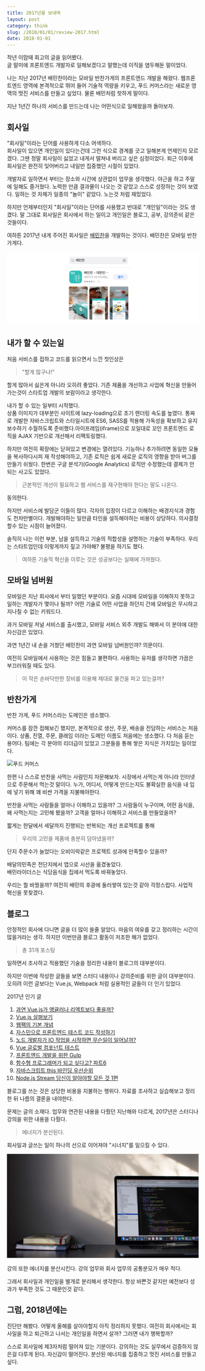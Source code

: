 ```yaml
---
title: 2017년을 보내며
layout: post
category: think
slug: /2018/01/01/review-2017.html
date: 2018-01-01
---
```


작년 이맘때 회고의 글을 읽어봤다.<br>
글 말미에 프론트엔드 개발자로 일해보겠다고 말했는데 이직을 염두해둔 말이었다.

나는 지난 2017년 배민찬이라는 모바일 반찬가게의 프론트엔드 개발을 해왔다. 웹프론트엔드 영역에 본격적으로 뛰어 들어 기술적 역량을 키우고, 푸드 커머스라는 새로운 영역의 멋진 서비스를 만들고 싶었다. 물론 배민처럼 핫하게 말이다.

지난 1년간 하나의 서비스를 만드는데 나는 어떤식으로 일해왔을까 돌아보자.

## 회사일

"회사일"이라는 단어를 사용하게 다소 어색하다.<br>
회사일이 있으면 개인일이 있다는건데 그런 식으로 경계를 긋고 일해본게 언제인지 모르겠다. 그땐 정말 회사일이 싫었고 내게서 떨쳐내 버리고 싶은 심정이었다. 퇴근 이후에 회사일은 완전히 잊어버리고 내일만 집중했던 시절이 있었다.

개발자로 일하면서 부터는 장소와 시간에 상관없이 업무을 생각했다. 야근을 하고 주말에 일해도 즐거웠다. 노력한 만큼 결과물이 나오는 것 같았고 스스로 성장하는 것이 보였다. 일하는 것 자체가 일종의 "놀이" 같았다. 노는것 처럼 재밌었다.

하지만 언제부터인지 "회사일"이라는 단어를 사용했고 반대로 "개인일"이라는 것도 생겼다. 말 그대로 회사일은 회사에서 하는 일이고 개인일은 블로그, 공부, 강의준비 같은 것들이다.

여하튼 2017년 내게 주어진 회사일은 [배민찬](https://www.baeminchan.com/)을 개발하는 것이다. 배민찬은 모바일 반찬가게다.

![배민찬 로고](/assets/imgs/2018/01/01/baeminchan-logo.png)

## 내가 할 수 있는일

처음 서비스를 접하고 코드를 읽으면서 느낀 첫인상은

> "할게 많구나!"

할게 많아서 싫은게 아니라 오히려 좋았다. 기존 제품을 개선하고 사업에 혁신을 만들어 가는것이 스타트업 개발의 보람이라고 생각한다.

내가 할 수 있는 일부터 시작했다.<br>
상품 이미지가 대부분인 사이트에 lazy-loading으로 초기 렌더링 속도를 높였다. 통짜로 개발한 자바스크립트와 스타일시트에 ES6, SASS를 적용해 가독성을 확보하고 유지보수하기 수월하도록 준비했다.아이프레임(iframe)으로 꼬일대로 꼬인 프론트엔드 로직을 AJAX 기반으로 개선해서 리팩토링했다.

하지만 여전히 확장에는 닫혀있고 변경에는 열려있다. 기능하나 추가하려면 동일한 모듈을 복사하다시피 재 작성해야하고, 기존 로직은 쉽게 새로운 로직의 영향을 받아 버그를 만들기 쉬웠다. 한번은 구글 분석기(Google Analytics) 로직만 수정했는데 결제가 안되는 사고도 있었다.

> 근본적인 개선이 필요하고 웹 서비스를 재구현해야 한다는 말도 나온다.

동의한다.

하지만 서비스에 발담군 이들이 많다. 각자의 입장이 다르고 이해하는 배경지식과 경험도 천차만별이다. 개발해야하는 일만큼 타인을 설득해야하는 비용이 상당하다. 의사결정 할수 있는 시점이 늘어졌다.

솔직히 나는 이런 부분, 남을 설득하고 기술의 적합성을 설명하는 기술이 부족하다. 우리는 스타트업인데 이렇게까지 짚고 가야해? 불평을 하기도 했다.

> 여하튼 기술적 혁신을 이루는 것은 성공보다는 실패에 가까웠다.

## 모바일 넘버원

모바일은 지난 회사에서 부터 일했던 부분이다. 요즘 시대에 모바일을 이해하지 못하고 일하는 개발자가 몇이나 될까? 어떤 기술로 어떤 사업을 하던지 간에 모바일은 무시하고 지나칠 수 없는 키워드다.

과거 모바일 저널 서비스를 출시했고, 모바일 서비스 외주 개발도 해봐서 이 분야에 대한 자신감은 있었다.

과연 1년간 내 손을 거쳤던 배민찬이 과연 모바일 넘버원인까? 의문이다.

여전히 모바일에서 사용하는 것은 힘들고 불편하다. 사용하는 유저를 생각하면 가끔은 부끄러워질 때도 있다.

> 이 작은 손바닥만한 장비를 이용해 제대로 물건을 파고 있는걸까?

## 반찬가게

반찬 가게, 푸드 커머스라는 도메인은 생소했다.

커머스를 잠깐 접해보긴 했지만, 본격적으로 생산, 주문, 배송을 전담하는 서비스는 처음이다. 상품, 진열, 주문, 클래임 이라는 도메인 이름도 처음에는 생소했다. 다 처음 듣는 용어다. 팀에는 각 분야의 리더급이 있었고 그분들을 통해 쌓은 지식은 가치있는 일이었다.

![푸드 커머스](/assets/imgs/2018/01/01/food-commerce.png)

한편 나 스스로 반찬을 사먹는 사람인지 자문해보자. 시장에서 사먹는게 아니라 인터넷으로 주문해서 먹는것 말이다. 누가, 어디서, 어떻게 만드는지도 불확실한 음식을 내 입에 넣기 위해 꽤 비싼 가격을 지불해야한다.

반찬을 사먹는 사람들을 얼마나 이해하고 있을까? 그 사람들이 누구이며, 어떤 음식을, 왜 사먹는지는 고민해 봤을까? 고객을 얼마나 이해하고 서비스를 만들었을까?

짧게는 한달에서 세달까지 진행되는 반복되는 개선 프로젝트를 통해

> 우리의 고민을 제품에 충분히 담아냈을까?

단지 주문수가 늘었다는 오비이락같은 프로젝트 성과에 만족할수 있을까?

배달의민족은 전단지에서 앱으로 시선을 옮겼놓았다.<br>
배민라이더스는 식당음식을 집에서 먹도록 바꿔놓았다.

우리는 뭘 바꿨을까? 여전히 배민의 후광에 둘러쌓여 있는것 같아 걱정스럽다. 사업적 혁신을 못찾겠다.

## 블로그

안정적인 회사에 다니면 글을 더 많이 쓸줄 알았다. 마음의 여유를 갖고 정리하는 시간이 많을거라는 생각. 하지만 이번만큼 블로그 활동이 저조한 해가 없었다.

> 총 31개 포스팅

일하면서 조사하고 적용했던 기술을 정리한 내용이 블로그의 대부분이다.

하지만 이번에 작성한 글들을 보면 스터디 내용이나 강의준비를 위한 글이 대부분이다. 오히려 이런 글보다는 Vue.js, Webpack 처럼 실용적인 글들이 더 인기 있었다.

2017년 인기 글

1. [과연 Vue.js가 앵귤러나 리엑트보다 좋을까?](http://blog.jeonghwan.net/vue/2017/03/29/is-vue-better-than-angular-react.html)
2. [Vue.js 살펴보기](http://blog.jeonghwan.net/vue/2017/03/27/vue.html)
3. [웹팩의 기본 개념](http://blog.jeonghwan.net/js/2017/05/15/webpack.html)
4. [자스민으로 프론트엔드 테스트 코드 작성하기](http://blog.jeonghwan.net/tool/2017/03/28/jasmine.html)
5. [노드 개발자가 IO 작업을 시작하면 무슨일이 일어날까?](http://blog.jeonghwan.net/node/2017/01/27/node-io-deep.html)
6. [Vue 글로벌 컴포넌트 테스트](http://blog.jeonghwan.net/vue/2017/04/19/vue-component-test.html)
7. [프론트엔드 개발을 위한 Gulp](http://blog.jeonghwan.net/tool/2017/09/16/gulp-workflow-for-frentend-development.html)
8. [함수형 프로그래머가 되고 싶다고? 파트6](http://blog.jeonghwan.net/etc/2017/01/16/so-you-want-to-be-a-functional-programmer-part-6.html)
9. [자바스크립트 this 바인딩 우선순위](http://blog.jeonghwan.net/2017/10/22/js-context-binding.html)
10. [Node.js Stream 당신이 알아야할 모든 것 1편](http://blog.jeonghwan.net/node/2017/07/03/node-stream-you-need-to-know.html)

블로그를 쓰는 것은 상당한 비용을 지불하는 행위다. 자료를 조사하고 실습해보고 정리한 뒤 나름의 결론을 내야한다.

문제는 글의 소재다. 업무와 연관된 내용을 다뤘던 지난해와 다르게, 2017년은 스터디나 강의을 위한 내용을 다뤘다.

> 에너지가 분산된다.

회사일과 글쓰는 일이 하나의 선으로 이어져야 "시너지"를 일으킬 수 있다.

![맥북](/assets/imgs/2018/01/01/macbook.png)

강의 또한 에너지를 분산시킨다. 강의 업무와 회사 업무의 공통분모가 매우 적다.

그래서 회사일과 개인일을 별개로 분리해서 생각한다. 항상 바쁜것 같지만 예전보다 성과가 부족한 것도 그 때문인것 같다.

## 그럼, 2018년에는

진단만 해봤다. 어떻게 올해를 살아야할지 아직 정리하지 못했다. 여전히 회사에서는 회사일을 하고 퇴근하고 나서는 개인일을 하면서 살까? 그러면 내가 행복할까?

스스로 회사일에 제3자처럼 떨어져 있는 기분이다. 강의하는 것도 실무에서 검증하지 않은걸 다루게 된다. 자신감이 떨어진다. 분산된 에너지를 집중하고 멋진 서비스를 만들고 싶다.
